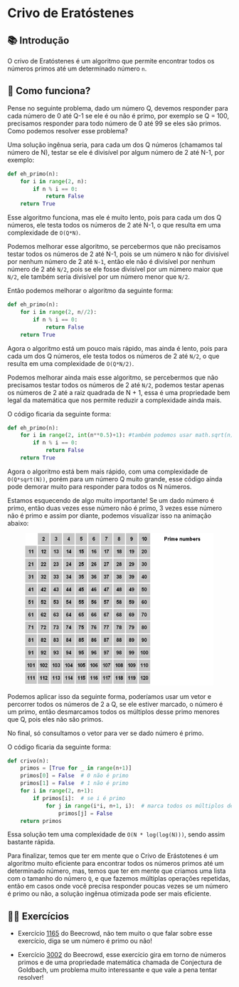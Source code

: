 # Crivo de Eratóstenes

## 📚 Introdução

O crivo de Eratóstenes é um algoritmo que permite encontrar todos os números primos até um determinado número `n`.

## 🤷 Como funciona?

Pense no seguinte problema, dado um número Q, devemos responder para cada número de 0 até Q-1 se ele é ou não é primo, por exemplo se Q = 100, precisamos responder para todo número de 0 até 99 se eles são primos. Como podemos resolver esse problema?

Uma solução ingênua seria, para cada um dos Q números (chamamos tal número de N), testar se ele é divisível por algum número de 2 até N-1, por exemplo:

```py
def eh_primo(n):
    for i in range(2, n):
        if n % i == 0:
            return False
    return True
```

Esse algoritmo funciona, mas ele é muito lento, pois para cada um dos Q números, ele testa todos os números de 2 até N-1, o que resulta em uma complexidade de `O(Q*N)`.

Podemos melhorar esse algoritmo, se percebermos que não precisamos testar todos os números de 2 até N-1, pois se um número `N` não for divisível por nenhum número de 2 até `N-1`, então ele não é divisível por nenhum número de 2 até `N/2`, pois se ele fosse divisível por um número maior que `N/2`, ele também seria divisível por um número menor que `N/2`.

Então podemos melhorar o algoritmo da seguinte forma:

```py
def eh_primo(n):
    for i in range(2, n//2):
        if n % i == 0:
            return False
    return True
```

Agora o algoritmo está um pouco mais rápido, mas ainda é lento, pois para cada um dos Q números, ele testa todos os números de 2 até `N/2`, o que resulta em uma complexidade de `O(Q*N/2)`.

Podemos melhorar ainda mais esse algoritmo, se percebermos que não precisamos testar todos os números de 2 até `N/2`, podemos testar apenas os números de 2 até a raiz quadrada de N + 1, essa é uma propriedade bem legal da matemática que nos permite reduzir a complexidade ainda mais.

O código ficaria da seguinte forma:

```py
def eh_primo(n):
    for i in range(2, int(n**0.5)+1): #também podemos usar math.sqrt(n)
        if n % i == 0:
            return False
    return True
```

Agora o algoritmo está bem mais rápido, com uma complexidade de `O(Q*sqrt(N))`, porém para um número Q muito grande, esse código ainda pode demorar muito para responder para todos os N números.

Estamos esquecendo de algo muito importante! Se um dado número é primo, então duas vezes esse número não é primo, 3 vezes esse número não é primo e assim por diante, podemos visualizar isso na animação abaixo:

<figure><img src="../assets/crivo.gif" alt="Animação de números primos"><figcaption></figcaption></figure>

Podemos aplicar isso da seguinte forma, poderíamos usar um vetor e percorrer todos os números de 2 a Q, se ele estiver marcado, o número é um primo, então desmarcamos todos os múltiplos desse primo menores que Q, pois eles não são primos.

No final, só consultamos o vetor para ver se dado número é primo.

O código ficaria da seguinte forma:

```py
def crivo(n):
    primos = [True for _ in range(n+1)]
    primos[0] = False  # 0 não é primo
    primos[1] = False  # 1 não é primo
    for i in range(2, n+1):
        if primos[i]:  # se i é primo
            for j in range(i*i, n+1, i):  # marca todos os múltiplos de i como não primos
                primos[j] = False
    return primos
```

Essa solução tem uma complexidade de `O(N * log(log(N)))`, sendo assim bastante rápida.

Para finalizar, temos que ter em mente que o Crivo de Erástotenes é um algoritmo muito eficiente para encontrar todos os números primos até um determinado número, mas, temos que ter em mente que criamos uma lista com o tamanho do número `Q`, e que fazemos múltiplas operações repetidas, então em casos onde você precisa responder poucas vezes se um número é primo ou não, a solução ingênua otimizada pode ser mais eficiente.

## 🧑‍🏫 Exercícios

- Exercício [1165](https://www.beecrowd.com.br/judge/pt/problems/view/1165) do Beecrowd, não tem muito o que falar sobre esse exercício, diga se um número é primo ou não!

- Exercício [3002](https://www.beecrowd.com.br/judge/pt/problems/view/3002) do Beecrowd, esse exercício gira em torno de números primos e de uma propriedade matemática chamada de Conjectura de Goldbach, um problema muito interessante e que vale a pena tentar resolver!
